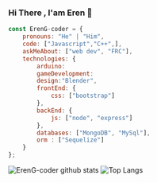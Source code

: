 ### Hi There , I'am Eren 👋


```javascript
const ErenG-coder = {
    pronouns: "He" | "Him",
    code: ["Javascript","C++",],
    askMeAbout: ["web dev", "FRC"],
    technologies: {
        arduino:
        gameDevelopment:
        design:"Blender",
        frontEnd: {
            css: ["bootstrap"]
        },
        backEnd: {
            js: ["node", "express"]
        },
        databases: ["MongoDB", "MySql"],
        orm : ["Sequelize"]
    }
};
```
![ErenG-coder github stats](https://github-readme-stats.vercel.app/api?username=ErenG-coder&theme=tokyonight)
![Top Langs](https://github-readme-stats.vercel.app/api/top-langs/?username=ErenG-coder&layout=compact)

